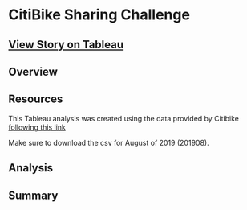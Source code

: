 # CitiBike Sharing Challenge

## [View Story on Tableau](https://public.tableau.com/app/profile/harsh.patel6786/viz/CitibikeChallenge_16393434068320/CitibikeAnalysis)

## Overview

## Resources

This Tableau analysis was created using the data provided by Citibike [following this link](https://s3.amazonaws.com/tripdata/index.html)

Make sure to download the csv for August of 2019 (201908).

## Analysis

## Summary
